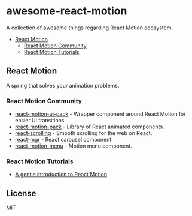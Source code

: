 # awesome-react-motion

A collection of awesome things regarding React Motion ecosystem.

- [React Motion](#react-motion)
  - [React Motion Community](#react-motion-community)
  - [React Motion Tutorials](#react-motion-tutorials)

## React Motion

A spring that solves your animation problems.

### React Motion Community
* [react-motion-ui-pack](https://github.com/souporserious/react-motion-ui-pack) - Wrapper component around React Motion for easier UI transitions.
* [react-motion-pack](https://github.com/Nitive/react-motion-pack) - Library of React animated components.
* [react-scrolling](https://github.com/opensource-cards/react-scrolling) - Smooth scrolling for the web on React.
* [react-mgr](https://github.com/opensource-cards/react-mgr) - React carousel component.
* [react-motion-menu](https://github.com/bokuweb/react-motion-menu) - Motion menu component.

### React Motion Tutorials
* [A gentle introduction to React Motion](https://medium.com/@nashvail/a-gentle-introduction-to-react-motion-dc50dd9f2459#.4lnu7ym0j)

## License

MIT
